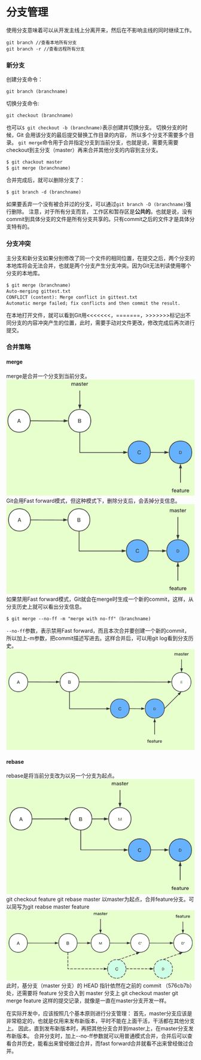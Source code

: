 分支管理
===================
使用分支意味着可以从开发主线上分离开来，然后在不影响主线的同时继续工作。

    git branch //查看本地所有分支 
    git branch -r //查看远程所有分支

###  新分支
创建分支命令：

    git branch (branchname)

切换分支命令:

    git checkout (branchname)
也可以`$ git checkout -b (branchname)`表示创建并切换分支。
切换分支的时候，Git 会用该分支的最后提交替换工作目录的内容， 所以多个分支不需要多个目录。
`git merge`命令用于合并指定分支到当前分支，也就是说，需要先需要checkout到主分支（master）再来合并其他分支的内容到主分支。

    $ git chackout master
    $ git merge (branchname)

合并完成后，就可以删除分支了：

    $ git branch -d (branchname)
如果要丢弃一个没有被合并过的分支，可以通过`git branch -D (branchname)`强行删除。
注意，对于所有分支而言， 工作区和暂存区是**公共的**。也就是说，没有commit到具体分支的文件是所有分支共享的。只有commit之后的文件才是具体分支特有的。

###  分支冲突
主分支和新分支如果分别修改了同一个文件的相同位置，在提交之后，两个分支的本地库将会无法合并，也就是两个分支产生分支冲突。因为Git无法判读使用哪个分支的本地库。

    $ git merge (branchname)
    Auto-merging gittest.txt
    CONFLICT (content): Merge conflict in gittest.txt
    Automatic merge failed; fix conflicts and then commit the result.
在本地打开文件，就可以看到Git用<<<<<<<，=======，>>>>>>>标记出不同分支的内容冲突产生的位置，此时，需要手动对文件更改，修改完成后再次进行提交。

###  合并策略
#### merge
merge是合并一个分支到当前分支。
![](../相关文件/wOR7JK.png)
Git会用Fast forward模式，但这种模式下，删除分支后，会丢掉分支信息。
![](../相关文件/QpdH5g.png)
如果禁用Fast forward模式，Git就会在merge时生成一个新的commit，这样，从分支历史上就可以看出分支信息。

    $ git merge --no-ff -m "merge with no-ff" (branchname)
`--no-ff`参数，表示禁用Fast forward，而且本次合并要创建一个新的commit，所以加上-m参数，把commit描述写进去。这样合并后，可以用git log看到分支历史。
![](../相关文件/BIqlQW.png)

#### rebase
rebase是将当前分支改为以另一个分支为起点。
![](../相关文件/RQ39Rv.png)
git checkout feature
git rebase master
以master为起点，合并feature分支。可以简写为git reabse master feature
![](../相关文件/HepjTM.png)
此时，基分支（master 分支）的 HEAD 指针依然在之前的 commit （576cb7b）处，还需要将 feature 分支合入到 master 分支上
git checkout master
git merge feature
这样的提交记录，就像是一直在master分支开发一样。

在实际开发中，应该按照几个基本原则进行分支管理：
首先，master分支应该是非常稳定的，也就是仅用来发布新版本，平时不能在上面干活，干活都在其他分支上。
因此，直到发布新版本时，再把其他分支合并到master上，在master分支发布新版本。
合并分支时，加上--no-ff参数就可以用普通模式合并，合并后可以查看合并历史，能看出来曾经做过合并，而fast forward合并就看不出来曾经做过合并。